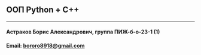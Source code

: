 ## ООП Python + C++
-------------
#### Астраков Борис Александрович, группа ПИЖ-б-о-23-1 (1)
#### Email: bororo8918@gmail.com
